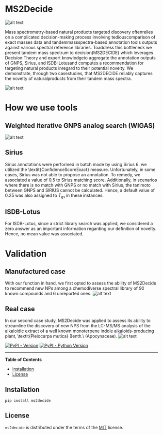 # MS2Decide
![alt text](https://github.com/MejriY/Decide_test/blob/master/image/ms2decide_logo.png?raw=true)

Mass spectrometry-based natural products targeted discovery oftenrelies on a complicated decision-making process involving tediouscomparison of exact masses data and tandemmassspectra-based annotation tools outputs against various spectral reference libraries.
Toaddress this bottleneck we present tandem mass spectrum to decision(MS2DECIDE) which leverages Decision Theory and expert knowledgeto aggregate the annotation outputs of GNPS, Sirius, and ISDB-Lotusand computes a recommendation for targeting natural products inregard to their potential novelty. We demonstrate, through two casestudies, that MS2DECIDE reliably captures the novelty of naturalproducts from their tandem mass spectra.

![alt text](https://github.com/MejriY/Decide_test/blob/master/image/all_article_workflow.png?raw=true)
# How we use tools
## Weighted iterative GNPS analog search (WIGAS)
![alt text](https://github.com/MejriY/Decide_test/blob/master/image/gnps_iterative.png?raw=true)

## Sirius
Sirius annotations were performed in batch mode by using Sirius 6. we utilized the \textit{ConfidenceScoreExact} measure.
Unfortunately, in some cases, Sirius was not able to propose an annotation. To remedy, we associated a value of 0.5 to Sirius matching score. Additionally, in scenarios where there is no match with GNPS or no match with Sirius, the tanimoto between GNPS and SIRIUS cannot be calculated. Hence, a default value of 0.25 was also assigned to $T_{gs}$ in these instances. 

## ISDB-Lotus
For ISDB-Lotus, since a strict library search was applied, we considered a zero answer as an important information regarding our definition of novelty. Hence, no mean value was associated.

# Validation

## Manufactured case
With our function in hand, we first opted to assess the ability of MS2Decide to recommend new NPs among a chemodiverse spectral library of 90 known compounds and 6 unreported ones.
![alt text](https://github.com/MejriY/Decide_test/blob/master/image/case_1.png?raw=true)

## Real case
In our second case study, MS2Decide was applied to assess its ability to streamline the discovery of new NPS from the LC-MS/MS analysis of the alkaloidic extract of a well known monoterpene indole alkaloids-producing plant, \textit{Pleiocarpa mutica} Benth.\ (Apocynaceae).
![alt text](https://github.com/MejriY/Decide_test/blob/master/image/case_2.png?raw=true)

[![PyPI - Version](https://img.shields.io/pypi/v/ms2decide.svg)](https://pypi.org/project/ms2decide)
[![PyPI - Python Version](https://img.shields.io/pypi/pyversions/ms2decide.svg)](https://pypi.org/project/ms2decide)

-----

**Table of Contents**

- [Installation](#installation)
- [License](#license)

## Installation

```console
pip install ms2decide
```

## License

`ms2decide` is distributed under the terms of the [MIT](https://spdx.org/licenses/MIT.html) license.
